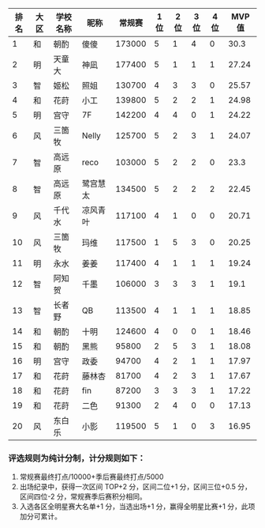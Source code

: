 | 排名 | 大区 | 学校名称 | 昵称     | 常规赛 | 1位 | 2位 | 3位 | 4位 | MVP值 |
| ---- | ---- | -------- | -------- | ------ | --- | --- | --- | --- | ----- |
|	1	|	和	|	朝酌	|	傻傻	|	173000	|	5	|	1	|	4	|	0	|	30.3	|
|	2	|	明	|	天童大	|	神凪	|	177400	|	5	|	1	|	1	|	1	|	27.24	|
|	3	|	智	|	姬松	|	照姐	|	130700	|	4	|	3	|	3	|	0	|	25.57	|
|	4	|	和	|	花莳	|	小工	|	139800	|	5	|	2	|	2	|	1	|	24.98	|
|	5	|	明	|	宫守	|	7F	|	142200	|	4	|	4	|	0	|	1	|	24.22	|
|	6	|	风	|	三箇牧	|	Nelly	|	125700	|	5	|	2	|	3	|	1	|	24.07	|
|	7	|	智	|	高远原	|	reco	|	103000	|	5	|	2	|	2	|	0	|	23.3	|
|	8	|	智	|	高远原	|	鹭宫慧太	|	134500	|	5	|	2	|	2	|	2	|	22.45	|
|	9	|	风	|	千代水	|	凉风青叶	|	117100	|	4	|	1	|	0	|	0	|	20.71	|
|	10	|	风	|	三箇牧	|	玛维	|	117500	|	1	|	5	|	3	|	0	|	20.25	|
|	11	|	明	|	永水	|	姜姜	|	117400	|	4	|	1	|	1	|	1	|	19.24	|
|	12	|	智	|	阿知贺	|	千墨	|	106000	|	3	|	3	|	3	|	1	|	19.1	|
|	13	|	智	|	长者野	|	QB	|	113500	|	4	|	1	|	1	|	1	|	18.85	|
|	14	|	和	|	朝酌	|	十明	|	124600	|	4	|	0	|	0	|	1	|	18.46	|
|	15	|	和	|	朝酌	|	黑熊	|	95800	|	2	|	5	|	3	|	1	|	18.08	|
|	16	|	明	|	宫守	|	政委	|	94700	|	4	|	2	|	1	|	1	|	17.97	|
|	17	|	和	|	花莳	|	藤林杏	|	81700	|	4	|	2	|	3	|	1	|	17.67	|
|	18	|	和	|	花莳	|	fin	|	87200	|	3	|	3	|	3	|	1	|	17.22	|
|	19	|	和	|	花莳	|	二色	|	91300	|	2	|	4	|	0	|	0	|	17.13	|
|	20	|	风	|	东白乐	|	小影	|	119500	|	5	|	1	|	0	|	3	|	16.95	|


### 评选规则为纯计分制，计分规则如下：
1. 常规赛最终打点/10000+季后赛最终打点/5000
2. 出场纪录中，获得一次区间 TOP+2 分，区间二位+1 分，区间三位+0.5 分，区间四位-2 分，常规赛季后赛积分相同。
3. 入选各区全明星赛大名单+1 分，当选出场+1 分，赢得全明星比赛+1 分，此项加分可累计。
